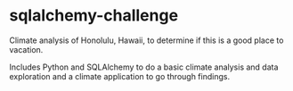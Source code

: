 # sqlalchemy-challenge

Climate analysis of Honolulu, Hawaii, to determine if this is a good place to vacation.

Includes Python and SQLAlchemy to do a basic climate analysis and data exploration and a climate application to go through findings.
